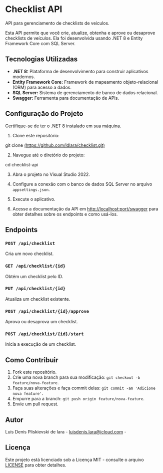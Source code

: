 # Checklist API

API para gerenciamento de checklists de veículos.

Esta API permite que você crie, atualize, obtenha e aprove ou desaprove checklists de veículos. Ela foi desenvolvida usando .NET 8 e Entity Framework Core com SQL Server.

## Tecnologias Utilizadas

- **.NET 8:** Plataforma de desenvolvimento para construir aplicativos modernos.
- **Entity Framework Core:** Framework de mapeamento objeto-relacional (ORM) para acesso a dados.
- **SQL Server:** Sistema de gerenciamento de banco de dados relacional.
- **Swagger:** Ferramenta para documentação de APIs.


## Configuração do Projeto

Certifique-se de ter o .NET 8 instalado em sua máquina.

1. Clone este repositório:

git clone [(https://github.com/ldlara/checklist.git)](https://github.com/ldlara/checklist.git)

2. Navegue até o diretório do projeto:

cd checklist-api

3. Abra o projeto no Visual Studio 2022.

4. Configure a conexão com o banco de dados SQL Server no arquivo `appsettings.json`.

5. Execute o aplicativo.

6. Acesse a documentação da API em [http://localhost:port/swagger](http://localhost:port/swagger) para obter detalhes sobre os endpoints e como usá-los.

## Endpoints

### `POST /api/checklist`

Cria um novo checklist.

### `GET /api/checklist/{id}`

Obtém um checklist pelo ID.

### `PUT /api/checklist/{id}`

Atualiza um checklist existente.

### `POST /api/checklist/{id}/approve`

Aprova ou desaprova um checklist.

### `POST /api/checklist/{id}/start`

Inicia a execução de um checklist.

## Como Contribuir

1. Fork este repositório.
2. Crie uma nova branch para sua modificação: `git checkout -b feature/nova-feature`.
3. Faça suas alterações e faça commit delas: `git commit -am 'Adicione nova feature'`.
4. Empurre para a branch: `git push origin feature/nova-feature`.
5. Envie um pull request.

## Autor

Luis Denis Pliskievski de lara - luisdenis.lara@icloud.com -

## Licença

Este projeto está licenciado sob a Licença MIT - consulte o arquivo [LICENSE](LICENSE) para obter detalhes.
